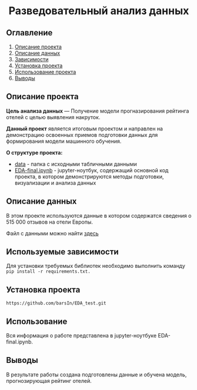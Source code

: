 

# <center> Разведовательный анализ данных </center>
## Оглавление
1. [Описание проекта](#Описание-проекта)
2. [Описание данных](#Описание-данных)
3. [Зависимости](#Зависимости)
4. [Установка проекта](#Установка-проекта)
5. [Использование проекта](#Использование-проекта)
6. [Выводы](Использование-проекта)

## Описание проекта

**Цель анализа данных** — Получение модели прогназирования рейтинга отелей с целью выявления накруток.


**Данный проект** является итоговым проектом и направлен на демонстрацию освоенных приемов подготовки данных для формирования модели машинного обучения.

**О структуре проекта:**
* [data](./data) - папка с исходными табличными данными
* [EDA-final.ipynb](./EDA-final.ipynb) - jupyter-ноутбук, содержащий основной код проекта, в котором демонстрируются методы подготовки, визуализации и анализа данных


## Описание данных
В этом проекте используются данные в котором содержатся сведения о 515 000 отзывов на отели Европы.

Файл с данными можно найти [здесь](https://drive.google.com/file/d/1Qj0iYEbD64eVAaaBylJeIi3qvMzxf2C_/view?usp=sharing)

## Используемые зависимости

Для установки требуемых библиотек необходимо выполнить команду `pip install -r requirements.txt.`
    
## Установка проекта

```
https://github.com/barsIn/EDA_test.git
```

## Использование
Вся информация о работе представлена в jupyter-ноутбуке EDA-final.ipynb.


## Выводы

В результате работы создана подготовлены данные и обучена модель, прогнозирующая рейтинг отелей.

